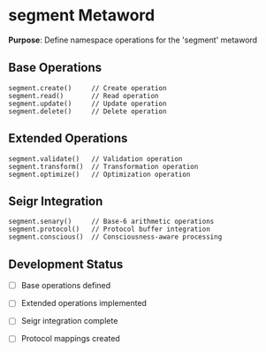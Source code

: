 # segment Metaword

**Purpose**: Define namespace operations for the 'segment' metaword

## Base Operations

```hyphos
segment.create()     // Create operation
segment.read()       // Read operation  
segment.update()     // Update operation
segment.delete()     // Delete operation
```

## Extended Operations

```hyphos
segment.validate()   // Validation operation
segment.transform()  // Transformation operation
segment.optimize()   // Optimization operation
```

## Seigr Integration

```hyphos
segment.senary()     // Base-6 arithmetic operations
segment.protocol()   // Protocol buffer integration
segment.conscious()  // Consciousness-aware processing
```

## Development Status

- [ ] Base operations defined
- [ ] Extended operations implemented  
- [ ] Seigr integration complete
- [ ] Protocol mappings created

